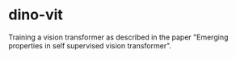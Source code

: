 # dino-vit
Training a vision transformer as described in the paper "Emerging properties in self supervised vision transformer".

